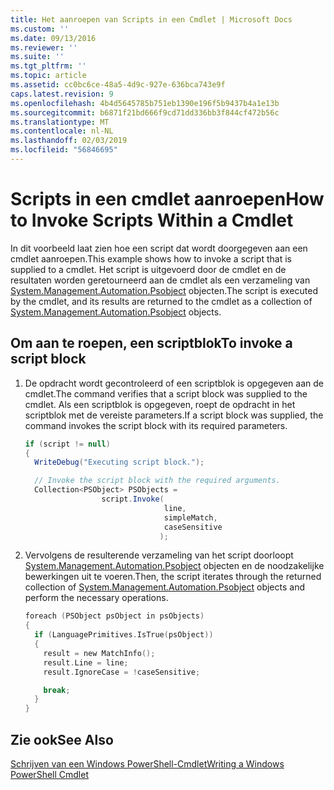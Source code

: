 ```yaml
---
title: Het aanroepen van Scripts in een Cmdlet | Microsoft Docs
ms.custom: ''
ms.date: 09/13/2016
ms.reviewer: ''
ms.suite: ''
ms.tgt_pltfrm: ''
ms.topic: article
ms.assetid: cc0bc6ce-48a5-4d9c-927e-636bca743e9f
caps.latest.revision: 9
ms.openlocfilehash: 4b4d5645785b751eb1390e196f5b9437b4a1e13b
ms.sourcegitcommit: b6871f21bd666f9cd71dd336bb3f844cf472b56c
ms.translationtype: MT
ms.contentlocale: nl-NL
ms.lasthandoff: 02/03/2019
ms.locfileid: "56846695"
---
```

# <a name="how-to-invoke-scripts-within-a-cmdlet"></a><span data-ttu-id="f9bce-102">Scripts in een cmdlet aanroepen</span><span class="sxs-lookup"><span data-stu-id="f9bce-102">How to Invoke Scripts Within a Cmdlet</span></span>

<span data-ttu-id="f9bce-103">In dit voorbeeld laat zien hoe een script dat wordt doorgegeven aan een cmdlet aanroepen.</span><span class="sxs-lookup"><span data-stu-id="f9bce-103">This example shows how to invoke a script that is supplied to a cmdlet.</span></span> <span data-ttu-id="f9bce-104">Het script is uitgevoerd door de cmdlet en de resultaten worden geretourneerd aan de cmdlet als een verzameling van [System.Management.Automation.Psobject](/dotnet/api/System.Management.Automation.PSObject) objecten.</span><span class="sxs-lookup"><span data-stu-id="f9bce-104">The script is executed by the cmdlet, and its results are returned to the cmdlet as a collection of [System.Management.Automation.Psobject](/dotnet/api/System.Management.Automation.PSObject) objects.</span></span>

## <a name="to-invoke-a-script-block"></a><span data-ttu-id="f9bce-105">Om aan te roepen, een scriptblok</span><span class="sxs-lookup"><span data-stu-id="f9bce-105">To invoke a script block</span></span>

1. <span data-ttu-id="f9bce-106">De opdracht wordt gecontroleerd of een scriptblok is opgegeven aan de cmdlet.</span><span class="sxs-lookup"><span data-stu-id="f9bce-106">The command verifies that a script block was supplied to the cmdlet.</span></span> <span data-ttu-id="f9bce-107">Als een scriptblok is opgegeven, roept de opdracht in het scriptblok met de vereiste parameters.</span><span class="sxs-lookup"><span data-stu-id="f9bce-107">If a script block was supplied, the command invokes the script block with its required parameters.</span></span>

    ```csharp
    if (script != null)
    {
      WriteDebug("Executing script block.");

      // Invoke the script block with the required arguments.
      Collection<PSObject> PSObjects =
                     script.Invoke(
                                   line,
                                   simpleMatch,
                                   caseSensitive
                                  );
    ```

2. <span data-ttu-id="f9bce-108">Vervolgens de resulterende verzameling van het script doorloopt [System.Management.Automation.Psobject](/dotnet/api/System.Management.Automation.PSObject) objecten en de noodzakelijke bewerkingen uit te voeren.</span><span class="sxs-lookup"><span data-stu-id="f9bce-108">Then, the script iterates through the returned collection of [System.Management.Automation.Psobject](/dotnet/api/System.Management.Automation.PSObject) objects and perform the necessary operations.</span></span>

    ```c
    foreach (PSObject psObject in psObjects)
    {
      if (LanguagePrimitives.IsTrue(psObject))
      {
        result = new MatchInfo();
        result.Line = line;
        result.IgnoreCase = !caseSensitive;

        break;
      }
    }

    ```

## <a name="see-also"></a><span data-ttu-id="f9bce-109">Zie ook</span><span class="sxs-lookup"><span data-stu-id="f9bce-109">See Also</span></span>

[<span data-ttu-id="f9bce-110">Schrijven van een Windows PowerShell-Cmdlet</span><span class="sxs-lookup"><span data-stu-id="f9bce-110">Writing a Windows PowerShell Cmdlet</span></span>](./writing-a-windows-powershell-cmdlet.md)

